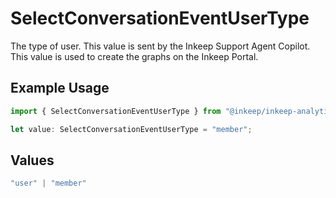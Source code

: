 # SelectConversationEventUserType

The type of user. This value is sent by the Inkeep Support Agent Copilot. This value is used to create the graphs on the Inkeep Portal.

## Example Usage

```typescript
import { SelectConversationEventUserType } from "@inkeep/inkeep-analytics/models/components";

let value: SelectConversationEventUserType = "member";
```

## Values

```typescript
"user" | "member"
```